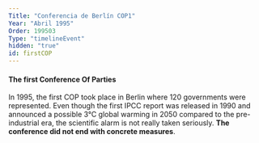 ```yaml
---
Title: "Conferencia de Berlín COP1"
Year: "Abril 1995"
Order: 199503
Type: "timelineEvent"
hidden: "true"
id: firstCOP
---
```


#### The first Conference Of Parties

In 1995, the first COP took place in Berlin where 120 governments were represented. Even though the first IPCC report was released in 1990 and announced a possible 3°C global warming in 2050 compared to the pre-industrial era, the scientific alarm is not really taken seriously. **The conference did not end with concrete measures**.